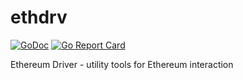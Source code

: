 # ethdrv

[![GoDoc](http://godoc.org/github.com/robert-zaremba/ethdrv?status.png)](http://godoc.org/github.com/robert-zaremba/ethdrv) [![Go Report Card](https://goreportcard.com/badge/github.com/robert-zaremba/ethdrv)](https://goreportcard.com/report/github.com/robert-zaremba/ethdrv)

Ethereum Driver - utility tools for Ethereum interaction
